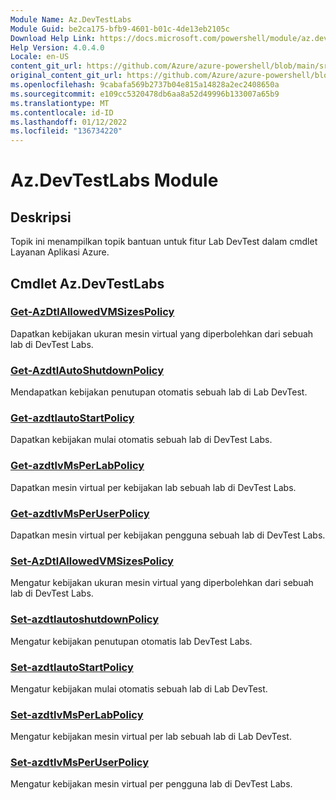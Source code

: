 ```yaml
---
Module Name: Az.DevTestLabs
Module Guid: be2ca175-bfb9-4601-b01c-4de13eb2105c
Download Help Link: https://docs.microsoft.com/powershell/module/az.devtestlabs
Help Version: 4.0.4.0
Locale: en-US
content_git_url: https://github.com/Azure/azure-powershell/blob/main/src/DevTestLabs/DevTestLabs/help/Az.DevTestLabs.md
original_content_git_url: https://github.com/Azure/azure-powershell/blob/main/src/DevTestLabs/DevTestLabs/help/Az.DevTestLabs.md
ms.openlocfilehash: 9cabafa569b2737b04e815a14828a2ec2408650a
ms.sourcegitcommit: e109cc5320478db6aa8a52d49996b133007a65b9
ms.translationtype: MT
ms.contentlocale: id-ID
ms.lasthandoff: 01/12/2022
ms.locfileid: "136734220"
---
```

# Az.DevTestLabs Module
## Deskripsi
Topik ini menampilkan topik bantuan untuk fitur Lab DevTest dalam cmdlet Layanan Aplikasi Azure.

## Cmdlet Az.DevTestLabs
### [Get-AzDtlAllowedVMSizesPolicy](Get-AzDtlAllowedVMSizesPolicy.md)
Dapatkan kebijakan ukuran mesin virtual yang diperbolehkan dari sebuah lab di DevTest Labs.

### [Get-AzdtlAutoShutdownPolicy](Get-AzDtlAutoShutdownPolicy.md)
Mendapatkan kebijakan penutupan otomatis sebuah lab di Lab DevTest.

### [Get-azdtlautoStartPolicy](Get-AzDtlAutoStartPolicy.md)
Dapatkan kebijakan mulai otomatis sebuah lab di DevTest Labs.

### [Get-azdtlvMsPerLabPolicy](Get-AzDtlVMsPerLabPolicy.md)
Dapatkan mesin virtual per kebijakan lab sebuah lab di DevTest Labs.

### [Get-azdtlvMsPerUserPolicy](Get-AzDtlVMsPerUserPolicy.md)
Dapatkan mesin virtual per kebijakan pengguna sebuah lab di DevTest Labs.

### [Set-AzDtlAllowedVMSizesPolicy](Set-AzDtlAllowedVMSizesPolicy.md)
Mengatur kebijakan ukuran mesin virtual yang diperbolehkan dari sebuah lab di DevTest Labs.

### [Set-azdtlautoshutdownPolicy](Set-AzDtlAutoShutdownPolicy.md)
Mengatur kebijakan penutupan otomatis lab DevTest Labs.

### [Set-azdtlautoStartPolicy](Set-AzDtlAutoStartPolicy.md)
Mengatur kebijakan mulai otomatis sebuah lab di Lab DevTest.

### [Set-azdtlvMsPerLabPolicy](Set-AzDtlVMsPerLabPolicy.md)
Mengatur kebijakan mesin virtual per lab sebuah lab di Lab DevTest.

### [Set-azdtlvMsPerUserPolicy](Set-AzDtlVMsPerUserPolicy.md)
Mengatur kebijakan mesin virtual per pengguna lab di DevTest Labs.

